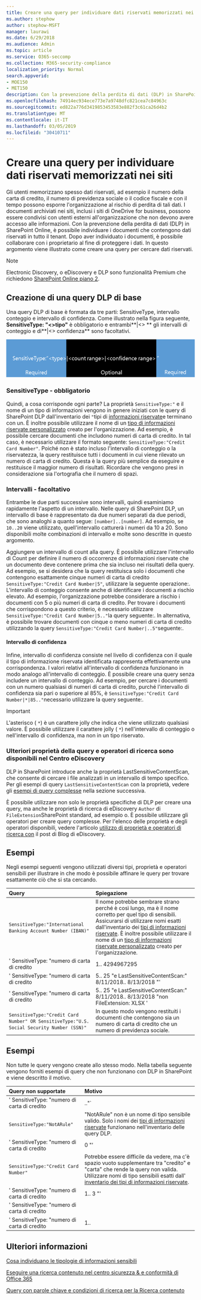 ```yaml
---
title: Creare una query per individuare dati riservati memorizzati nei siti
ms.author: stephow
author: stephow-MSFT
manager: laurawi
ms.date: 6/29/2018
ms.audience: Admin
ms.topic: article
ms.service: O365-seccomp
ms.collection: M365-security-compliance
localization_priority: Normal
search.appverid:
- MOE150
- MET150
description: Con la prevenzione della perdita di dati (DLP) in SharePoint Online, è possibile individuare i documenti che contengono dati riservati in tutto il tenant. Dopo aver individuato i documenti, è possibile collaborare con i proprietario al fine di proteggere i dati. In questo argomento viene illustrato come creare una query per cercare dati riservati.
ms.openlocfilehash: 74914ec934ece773e7a9748dfc821cea7c84963c
ms.sourcegitcommit: ed822a776d3419853453583e882f3c61ca26d4b2
ms.translationtype: MT
ms.contentlocale: it-IT
ms.lasthandoff: 03/05/2019
ms.locfileid: "30410711"
---
```

# <a name="form-a-query-to-find-sensitive-data-stored-on-sites"></a>Creare una query per individuare dati riservati memorizzati nei siti

Gli utenti memorizzano spesso dati riservati, ad esempio il numero della carta di credito, il numero di previdenza sociale o il codice fiscale e con il tempo possono esporre l'organizzazione al rischio di perdita di tali dati. I documenti archiviati nei siti, inclusi i siti di OneDrive for business, possono essere condivisi con utenti esterni all'organizzazione che non devono avere accesso alle informazioni. Con la prevenzione della perdita di dati (DLP) in SharePoint Online, è possibile individuare i documenti che contengono dati riservati in tutto il tenant. Dopo aver individuato i documenti, è possibile collaborare con i proprietario al fine di proteggere i dati. In questo argomento viene illustrato come creare una query per cercare dati riservati.
  
> [!NOTE]
> Electronic Discovery, o eDiscovery e DLP sono funzionalità Premium che richiedono [SharePoint Online piano 2](https://go.microsoft.com/fwlink/?LinkId=510080). 
  
## <a name="forming-a-basic-dlp-query"></a>Creazione di una query DLP di base

Una query DLP di base è formata da tre parti: SensitiveType, intervallo conteggio e intervallo di confidenza. Come illustrato nella figura seguente, **SensitiveType: "\<\>tipo"** è obbligatorio e entrambi**|\<\> ** gli intervalli di conteggio e di**|\<\> confidenza** sono facoltativi. 
  
![Query di esempio divisa in necessaria e facoltativa](media/DLP-query-example-text.png)
  
### <a name="sensitive-type---required"></a>SensitiveType - obbligatorio

Quindi, a cosa corrisponde ogni parte? La proprietà `SensitiveType:"` e il nome di un tipo di informazioni vengono in genere iniziati con le query di SharePoint DLP dall'inventario dei `"`tipi di [informazioni riservate](https://go.microsoft.com/fwlink/?LinkID=509999)e terminano con un. È inoltre possibile utilizzare il nome di un [tipo di informazioni riservate personalizzato](create-a-custom-sensitive-information-type.md) creato per l'organizzazione. Ad esempio, è possibile cercare documenti che includono numeri di carta di credito. In tal caso, è necessario utilizzare il formato seguente: `SensitiveType:"Credit Card Number"`. Poiché non è stato incluso l'intervallo di conteggio o la riservatezza, la query restituisce tutti i documenti in cui viene rilevato un numero di carta di credito. Questa è la query più semplice da eseguire e restituisce il maggior numero di risultati. Ricordare che vengono presi in considerazione sia l'ortografia che il numero di spazi. 
  
### <a name="ranges---optional"></a>Intervalli - facoltativo

Entrambe le due parti successive sono intervalli, quindi esaminiamo rapidamente l'aspetto di un intervallo. Nelle query di SharePoint DLP, un intervallo di base è rappresentato da due numeri separati da due periodi, che sono analoghi a quanto segue: `[number]..[number]`. Ad esempio, se `10..20` viene utilizzato, quell'intervallo catturerà i numeri da 10 a 20. Sono disponibili molte combinazioni di intervallo e molte sono descritte in questo argomento. 
  
Aggiungere un intervallo di count alla query. È possibile utilizzare l'intervallo di Count per definire il numero di occorrenze di informazioni riservate che un documento deve contenere prima che sia incluso nei risultati della query. Ad esempio, se si desidera che la query restituisca solo i documenti che contengono esattamente cinque numeri di carta di credito `SensitiveType:"Credit Card Number|5"`, utilizzare la seguente operazione:. L'intervallo di conteggio consente anche di identificare i documenti a rischio elevato. Ad esempio, l'organizzazione potrebbe considerare a rischio i documenti con 5 o più numeri di carta di credito. Per trovare i documenti che corrispondono a questo criterio, è necessario utilizzare `SensitiveType:"Credit Card Number|5.."`la query seguente:. In alternativa, è possibile trovare documenti con cinque o meno numeri di carta di credito utilizzando la query `SensitiveType:"Credit Card Number|..5"`seguente:. 
  
#### <a name="confidence-range"></a>Intervallo di confidenza

Infine, intervallo di confidenza consiste nel livello di confidenza con il quale il tipo di informazione riservata identificata rappresenta effettivamente una corrispondenza. I valori relativi all'intervallo di confidenza funzionano in modo analogo all'intervallo di conteggio. È possibile creare una query senza includere un intervallo di conteggio. Ad esempio, per cercare i documenti con un numero qualsiasi di numeri di carta di credito, purché l'intervallo di confidenza sia pari o superiore al 85%, è `SensitiveType:"Credit Card Number|*|85.."`necessario utilizzare la query seguente:. 
  
> [!IMPORTANT]
> L'asterisco ( `*`) è un carattere jolly che indica che viene utilizzato qualsiasi valore. È possibile utilizzare il carattere jolly ( `*`) nell'intervallo di conteggio o nell'intervallo di confidenza, ma non in un tipo riservato. 
  
### <a name="additional-query-properties-and-search-operators-available-in-the-ediscovery-center"></a>Ulteriori proprietà della query e operatori di ricerca sono disponibili nel Centro eDiscovery

DLP in SharePoint introduce anche la proprietà LastSensitiveContentScan, che consente di cercare i file analizzati in un intervallo di tempo specifico. Per gli esempi di query `LastSensitiveContentScan` con la proprietà, vedere gli [esempi di query complesse](form-a-query-to-find-sensitive-data-stored-on-sites.md#BKMK_ExamplesOfComplexQueries) nella sezione successiva. 
  
È possibile utilizzare non solo le proprietà specifiche di DLP per creare una query, ma anche le proprietà di ricerca di eDiscovery `Author` di `FileExtension`SharePoint standard, ad esempio o. È possibile utilizzare gli operatori per creare query complesse. Per l'elenco delle proprietà e degli operatori disponibili, vedere l'articolo [utilizzo di proprietà e operatori di ricerca con](https://go.microsoft.com/fwlink/?LinkId=510093) il post di Blog di eDiscovery. 
  
## <a name="examples-of-complex-queries"></a>Esempi

Negli esempi seguenti vengono utilizzati diversi tipi, proprietà e operatori sensibili per illustrare in che modo è possibile affinare le query per trovare esattamente ciò che si sta cercando.
  
|**Query**|**Spiegazione**|
|:-----|:-----|
| `SensitiveType:"International Banking Account Number (IBAN)"` <br/> |Il nome potrebbe sembrare strano perché è così lungo, ma è il nome corretto per quel tipo di sensibili. Assicurarsi di utilizzare nomi esatti dall'inventario dei [tipi di informazioni riservate](https://go.microsoft.com/fwlink/?LinkID=509999). È inoltre possibile utilizzare il nome di un [tipo di informazioni riservate personalizzato](create-a-custom-sensitive-information-type.md) creato per l'organizzazione.  <br/> |
| ' SensitiveType: "numero di carta di credito|1.. 4294967295|1.. 100 "' <br/> |In questo modo vengono restituiti documenti con almeno una corrispondenza al tipo sensibile "numero di carta di credito". I valori per ogni intervallo corrispondono ai rispettivi valori minimi e massimi. Un modo più semplice per scrivere questa query è `SensitiveType:"Credit Card Number"`, ma qual è il divertimento in questo?  <br/> |
| ' SensitiveType: "numero di carta di credito| 5.. 25 "e LastSensitiveContentScan:" 8/11/2018.. 8/13/2018 "' <br/> |Restituisce documenti con 5-25 numeri di carta di credito che sono stati analizzati dall'11 agosto 2018 al 13 agosto 2018.  <br/> |
| ' SensitiveType: "numero di carta di credito| 5.. 25 "e LastSensitiveContentScan:" 8/11/2018.. 8/13/2018 "non FileExtension: XLSX ' <br/> |Restituisce documenti con 5-25 numeri di carta di credito che sono stati analizzati dall'11 agosto 2018 al 13 agosto 2018. I file con estensione XLSX non sono inclusi nei risultati della query.  `FileExtension`è una delle numerose proprietà che è possibile includere in una query. Per ulteriori informazioni, vedere [utilizzo di proprietà e operatori di ricerca con eDiscovery](https://go.microsoft.com/fwlink/?LinkId=510093).  <br/> |
| `SensitiveType:"Credit Card Number" OR SensitiveType:"U.S. Social Security Number (SSN)"` <br/> |In questo modo vengono restituiti i documenti che contengono sia un numero di carta di credito che un numero di previdenza sociale.  <br/> |
   
## <a name="examples-of-queries-to-avoid"></a>Esempi

Non tutte le query vengono create allo stesso modo. Nella tabella seguente vengono forniti esempi di query che non funzionano con DLP in SharePoint e viene descritto il motivo.
  
|**Query non supportate**|**Motivo**|
|:-----|:-----|
| ' SensitiveType: "numero di carta di credito|.."` <br/> |Aggiungere almeno un numero.  <br/> |
| `SensitiveType:"NotARule"` <br/> |"NotARule" non è un nome di tipo sensibile valido. Solo i nomi dei [tipi di informazioni riservate](https://go.microsoft.com/fwlink/?LinkID=509999) funzionano nell'inventario delle query DLP.  <br/> |
| ' SensitiveType: "numero di carta di credito|0 "' <br/> |Zero non è valido come valore minimo o valore massimo di un intervallo.  <br/> |
| `SensitiveType:"Credit Card Number"` <br/> |Potrebbe essere difficile da vedere, ma c'è spazio vuoto supplementare tra "credito" e "carta" che rende la query non valida. Utilizzare nomi di tipo sensibili esatti dall' [inventario dei tipi di informazioni riservate](https://go.microsoft.com/fwlink/?LinkID=509999).  <br/> |
| ' SensitiveType: "numero di carta di credito|1.. 3 "' <br/> |La parte di due periodi non deve essere separata da uno spazio.  <br/> |
| ' SensitiveType: "numero di carta di credito| |1..|80.. "' <br/> |Sono presenti troppi delimitatori di pipe (|). Seguire questo formato invece:' SensitiveType: "numero di carta di credito|1..|80.. "' <br/> |
| ' SensitiveType: "numero di carta di credito|1..|80.. 101 "' <br/> |Poiché i valori di sicurezza rappresentano una percentuale, non possono superare 100. Scegliere un numero compreso tra 1 e 100.  <br/> |
   
## <a name="for-more-information"></a>Ulteriori informazioni

[Cosa individuano le tipologie di informazioni sensibili](what-the-sensitive-information-types-look-for.md)
  
[Eseguire una ricerca contenuto nel centro sicurezza &amp; e conformità di Office 365](run-a-content-search-in-the-security-and-compliance-center.md)
  
[Query con parole chiave e condizioni di ricerca per la Ricerca contenuto](keyword-queries-and-search-conditions.md)
  

